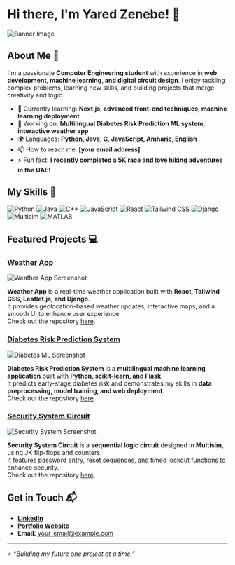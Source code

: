 # Hi there, I'm Yared Zenebe! 👋

![Banner Image](https://images.unsplash.com/photo-1518779578993-ec3579fee39f?auto=format&fit=crop&w=1350&q=80)

## About Me 🚀

I'm a passionate **Computer Engineering student** with experience in **web development, machine learning, and digital circuit design**. I enjoy tackling complex problems, learning new skills, and building projects that merge creativity and logic.

- 🌱 Currently learning: **Next.js, advanced front-end techniques, machine learning deployment**  
- 🔭 Working on: **Multilingual Diabetes Risk Prediction ML system, interactive weather app**  
- 🌍 Languages: **Python, Java, C, JavaScript, Amharic, English**  
- 📫 How to reach me: **[your email address]**  
- ⚡ Fun fact: **I recently completed a 5K race and love hiking adventures in the UAE!**

## My Skills 🧠

![Python](https://img.shields.io/badge/-Python-3776AB?style=flat-square&logo=python&logoColor=white)
![Java](https://img.shields.io/badge/-Java-007396?style=flat-square&logo=java&logoColor=white)
![C++](https://img.shields.io/badge/-C%2B%2B-00599C?style=flat-square&logo=c%2B%2B&logoColor=white)
![JavaScript](https://img.shields.io/badge/-JavaScript-F7DF1E?style=flat-square&logo=javascript&logoColor=black)
![React](https://img.shields.io/badge/-React-61DAFB?style=flat-square&logo=react&logoColor=black)
![Tailwind CSS](https://img.shields.io/badge/-Tailwind_CSS-38B2AC?style=flat-square&logo=tailwind-css&logoColor=white)
![Django](https://img.shields.io/badge/-Django-092E20?style=flat-square&logo=django&logoColor=white)
![Multisim](https://img.shields.io/badge/-Multisim-FF6F61?style=flat-square)
![MATLAB](https://img.shields.io/badge/-MATLAB-0076A8?style=flat-square&logo=mathworks&logoColor=white)

## Featured Projects 💻

### [Weather App](https://github.com/YOUR_USERNAME/weather-app)

![Weather App Screenshot](https://images.unsplash.com/photo-1600566752267-7f9fcabf3d9b?auto=format&fit=crop&w=800&q=80)

**Weather App** is a real-time weather application built with **React, Tailwind CSS, Leaflet.js, and Django**.  
It provides geolocation-based weather updates, interactive maps, and a smooth UI to enhance user experience.  
Check out the repository [here](https://github.com/YOUR_USERNAME/weather-app).

### [Diabetes Risk Prediction System](https://github.com/YOUR_USERNAME/diabetes-ml)

![Diabetes ML Screenshot](https://images.unsplash.com/photo-1581092580496-98391f08c14d?auto=format&fit=crop&w=800&q=80)

**Diabetes Risk Prediction System** is a **multilingual machine learning application** built with **Python, scikit-learn, and Flask**.  
It predicts early-stage diabetes risk and demonstrates my skills in **data preprocessing, model training, and web deployment**.  
Check out the repository [here](https://github.com/YOUR_USERNAME/diabetes-ml).

### [Security System Circuit](https://github.com/YOUR_USERNAME/security-system)

![Security System Screenshot](https://images.unsplash.com/photo-1581092330971-d2f147ff0f3d?auto=format&fit=crop&w=800&q=80)

**Security System Circuit** is a **sequential logic circuit** designed in **Multisim**, using JK flip-flops and counters.  
It features password entry, reset sequences, and timed lockout functions to enhance security.  
Check out the repository [here](https://github.com/YOUR_USERNAME/security-system).

## Get in Touch 📬

- **[LinkedIn](https://www.linkedin.com/in/yared-zewde/https://www.linkedin.com/in/yared-zewde/)**  
- **[Portfolio Website](https://YOUR_PORTFOLIO_LINK)**  
- **Email:** [your_email@example.com](mailto:yaredzbeth@gmail.com)

---

⭐️ *“Building my future one project at a time.”*
